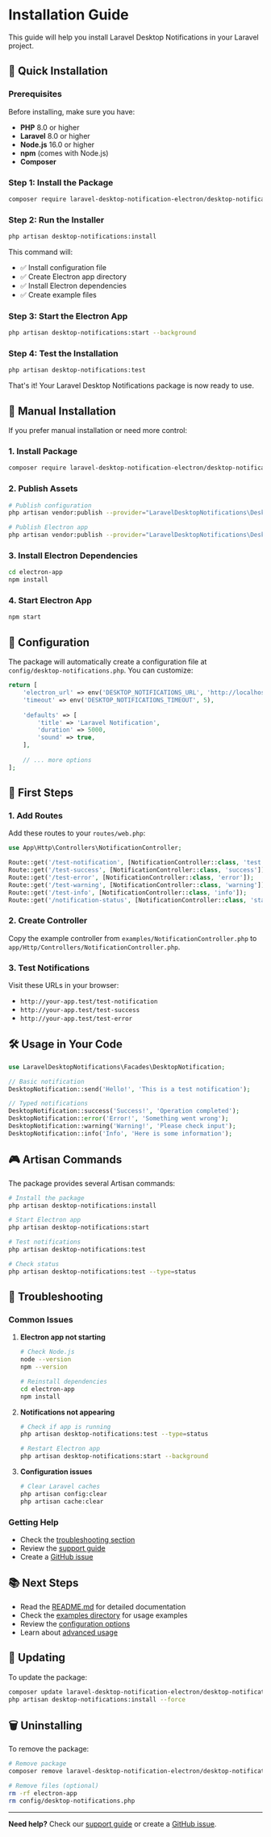# Installation Guide

This guide will help you install Laravel Desktop Notifications in your Laravel project.

## 🚀 Quick Installation

### Prerequisites

Before installing, make sure you have:

- **PHP** 8.0 or higher
- **Laravel** 8.0 or higher
- **Node.js** 16.0 or higher
- **npm** (comes with Node.js)
- **Composer**

### Step 1: Install the Package

```bash
composer require laravel-desktop-notification-electron/desktop-notifications
```

### Step 2: Run the Installer

```bash
php artisan desktop-notifications:install
```

This command will:
- ✅ Install configuration file
- ✅ Create Electron app directory
- ✅ Install Electron dependencies
- ✅ Create example files

### Step 3: Start the Electron App

```bash
php artisan desktop-notifications:start --background
```

### Step 4: Test the Installation

```bash
php artisan desktop-notifications:test
```

That's it! Your Laravel Desktop Notifications package is now ready to use.

## 📖 Manual Installation

If you prefer manual installation or need more control:

### 1. Install Package

```bash
composer require laravel-desktop-notification-electron/desktop-notifications
```

### 2. Publish Assets

```bash
# Publish configuration
php artisan vendor:publish --provider="LaravelDesktopNotifications\DesktopNotificationServiceProvider"

# Publish Electron app
php artisan vendor:publish --provider="LaravelDesktopNotifications\DesktopNotificationServiceProvider" --tag=desktop-notifications-electron
```

### 3. Install Electron Dependencies

```bash
cd electron-app
npm install
```

### 4. Start Electron App

```bash
npm start
```

## 🔧 Configuration

The package will automatically create a configuration file at `config/desktop-notifications.php`. You can customize:

```php
return [
    'electron_url' => env('DESKTOP_NOTIFICATIONS_URL', 'http://localhost:3000'),
    'timeout' => env('DESKTOP_NOTIFICATIONS_TIMEOUT', 5),
    
    'defaults' => [
        'title' => 'Laravel Notification',
        'duration' => 5000,
        'sound' => true,
    ],
    
    // ... more options
];
```

## 🎯 First Steps

### 1. Add Routes

Add these routes to your `routes/web.php`:

```php
use App\Http\Controllers\NotificationController;

Route::get('/test-notification', [NotificationController::class, 'test']);
Route::get('/test-success', [NotificationController::class, 'success']);
Route::get('/test-error', [NotificationController::class, 'error']);
Route::get('/test-warning', [NotificationController::class, 'warning']);
Route::get('/test-info', [NotificationController::class, 'info']);
Route::get('/notification-status', [NotificationController::class, 'status']);
```

### 2. Create Controller

Copy the example controller from `examples/NotificationController.php` to `app/Http/Controllers/NotificationController.php`.

### 3. Test Notifications

Visit these URLs in your browser:
- `http://your-app.test/test-notification`
- `http://your-app.test/test-success`
- `http://your-app.test/test-error`

## 🛠️ Usage in Your Code

```php
use LaravelDesktopNotifications\Facades\DesktopNotification;

// Basic notification
DesktopNotification::send('Hello!', 'This is a test notification');

// Typed notifications
DesktopNotification::success('Success!', 'Operation completed');
DesktopNotification::error('Error!', 'Something went wrong');
DesktopNotification::warning('Warning!', 'Please check input');
DesktopNotification::info('Info', 'Here is some information');
```

## 🎮 Artisan Commands

The package provides several Artisan commands:

```bash
# Install the package
php artisan desktop-notifications:install

# Start Electron app
php artisan desktop-notifications:start

# Test notifications
php artisan desktop-notifications:test

# Check status
php artisan desktop-notifications:test --type=status
```

## 🐛 Troubleshooting

### Common Issues

1. **Electron app not starting**
   ```bash
   # Check Node.js
   node --version
   npm --version
   
   # Reinstall dependencies
   cd electron-app
   npm install
   ```

2. **Notifications not appearing**
   ```bash
   # Check if app is running
   php artisan desktop-notifications:test --type=status
   
   # Restart Electron app
   php artisan desktop-notifications:start --background
   ```

3. **Configuration issues**
   ```bash
   # Clear Laravel caches
   php artisan config:clear
   php artisan cache:clear
   ```

### Getting Help

- Check the [troubleshooting section](../README.md#troubleshooting)
- Review the [support guide](SUPPORT.md)
- Create a [GitHub issue](https://github.com/idpcks/laravel-desktop-notification-electron/issues)

## 📚 Next Steps

- Read the [README.md](../README.md) for detailed documentation
- Check the [examples directory](examples/) for usage examples
- Review the [configuration options](../README.md#configuration)
- Learn about [advanced usage](../README.md#usage)

## 🔄 Updating

To update the package:

```bash
composer update laravel-desktop-notification-electron/desktop-notifications
php artisan desktop-notifications:install --force
```

## 🗑️ Uninstalling

To remove the package:

```bash
# Remove package
composer remove laravel-desktop-notification-electron/desktop-notifications

# Remove files (optional)
rm -rf electron-app
rm config/desktop-notifications.php
```

---

**Need help?** Check our [support guide](SUPPORT.md) or create a [GitHub issue](https://github.com/idpcks/laravel-desktop-notification-electron/issues). 